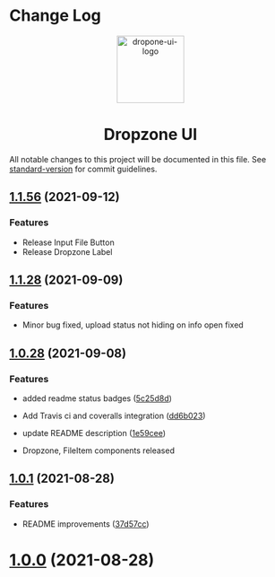 # Change Log

<p align="center">
<img align="center" height="120" src="https://user-images.githubusercontent.com/43678736/132112022-0ca409ae-cca2-43c8-be89-110376260a3f.png" alt="dropone-ui-logo">

<h1 align="center">  Dropzone UI</h1>

</p>

All notable changes to this project will be documented in this file. See [standard-version](https://github.com/conventional-changelog/standard-version) for commit guidelines.


<a name="1.1.84"></a>

## [1.1.56](https://github.com/glicht/npm-get-version/compare/v1.0.1...v1.0.2) (2021-09-12)

### Features

- Release Input File Button
- Release Dropzone Label



<a name="1.1.28"></a>

## [1.1.28](https://github.com/glicht/npm-get-version/compare/v1.0.1...v1.0.2) (2021-09-09)

### Features

- Minor bug fixed, upload status not hiding on info open fixed


<a name="1.0.28"></a>

## [1.0.28](https://github.com/glicht/npm-get-version/compare/v1.0.1...v1.0.2) (2021-09-08)

### Features

- added readme status badges ([5c25d8d](https://github.com/glicht/npm-get-version/commit/5c25d8d))

- Add Travis ci and coveralls integration ([dd6b023](https://github.com/glicht/npm-get-version/commit/dd6b023))

- update README description ([1e59cee](https://github.com/glicht/npm-get-version/commit/1e59cee))
- Dropzone, FileItem components released

<a name="1.0.1"></a>

## [1.0.1](https://github.com/glicht/npm-get-version/compare/v1.0.0...v1.0.1) (2021-08-28)

### Features

- README improvements ([37d57cc](https://github.com/glicht/npm-get-version/commit/37d57cc))

<a name="1.0.0"></a>

# [1.0.0](https://github.com/glicht/npm-get-version/compare/v0.1.2...v1.0.0) (2021-08-28)
